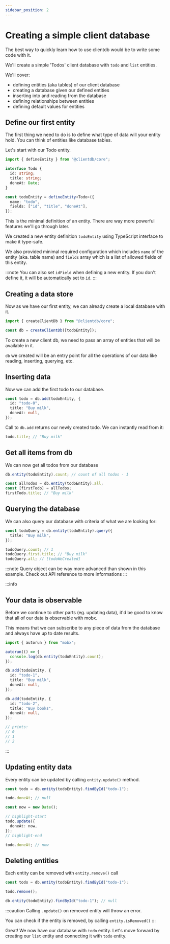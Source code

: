 ```yaml
---
sidebar_position: 2
---
```


# Creating a simple client database

The best way to quickly learn how to use clientdb would be to write some code with it.

We'll create a simple 'Todos' client database with `todo` and `list` entities.

We'll cover:

- defining entities (aka tables) of our client database
- creating a database given our defined entities
- inserting into and reading from the database
- defining relationships between entities
- defining default values for entities

## Define our first entity

The first thing we need to do is to define what type of data will your entity hold. You can think of entities like database tables.

Let's start with our Todo entity.

```ts
import { defineEntity } from "@clientdb/core";

interface Todo {
  id: string;
  title: string;
  doneAt: Date;
}

const todoEntity = defineEntity<Todo>({
  name: "todo",
  fields: ["id", "title", "doneAt"],
});
```

This is the minimal definition of an entity. There are way more powerful features we'll go through later.

We created a new entity definition `todoEntity` using TypeScript interface to make it type-safe.

We also provided minimal required configuration which includes `name` of the entity (aka. table name) and `fields` array which is a list of allowed fields of this entity.

:::note
You can also set `idField` when defining a new entity. If you don't define it, it will be automatically set to `id`.
:::

## Creating a data store

Now as we have our first entity, we can already create a local database with it.

```ts
import { createClientDb } from "@clientdb/core";

const db = createClientDb([todoEntity]);
```

To create a new client db, we need to pass an array of entities that will be available in it.

`db` we created will be an entry point for all the operations of our data like reading, inserting, querying, etc.

## Inserting data

Now we can add the first todo to our database.

```ts
const todo = db.add(todoEntity, {
  id: "todo-0",
  title: "Buy milk",
  doneAt: null,
});
```

Call to `db.add` returns our newly created todo. We can instantly read from it:

```ts
todo.title; // "Buy milk"
```

## Get all items from db

We can now get all todos from our database

```ts
db.entity(todoEntity).count; // count of all todos - 1

const allTodos = db.entity(todoEntity).all;
const [firstTodo] = allTodos;
firstTodo.title; // "Buy milk"
```

## Querying the database

We can also query our database with criteria of what we are looking for:

```ts
const todoQuery = db.entity(todoEntity).query({
  title: "Buy milk",
});

todoQuery.count; // 1
todoQuery.first.title; // "Buy milk"
todoQuery.all; // [todoWeCreated]
```

:::note
Query object can be way more advanced than shown in this example. Check out API reference to more informations
:::

:::info

## Your data is observable

Before we continue to other parts (eg. updating data), it'd be good to know that all of our data is observable with mobx.

This means that we can subscribe to any piece of data from the database and always have up to date results.

```ts
import { autorun } from "mobx";

autorun(() => {
  console.log(db.entity(todoEntity).count);
});

db.add(todoEntity, {
  id: "todo-1",
  title: "Buy milk",
  doneAt: null,
});

db.add(todoEntity, {
  id: "todo-2",
  title: "Buy books",
  doneAt: null,
});

// prints:
// 0
// 1
// 2
```

:::

## Updating entity data

Every entity can be updated by calling `entity.update()` method.

```ts
const todo = db.entity(todoEntity).findById("todo-1");

todo.doneAt; // null

const now = new Date();

// highlight-start
todo.update({
  doneAt: now,
});
// highlight-end

todo.doneAt; // now
```

## Deleting entities

Each entity can be removed with `entity.remove()` call

```ts
const todo = db.entity(todoEntity).findById("todo-1");

todo.remove();

db.entity(todoEntity).findById("todo-1"); // null
```

:::caution
Calling `.update()` on removed entity will throw an error.

You can check if the entity is removed, by calling `entity.isRemoved()`
:::

Great! We now have our database with `todo` entity. Let's move forward by creating our `list` entity and connecting it with `todo` entity.
